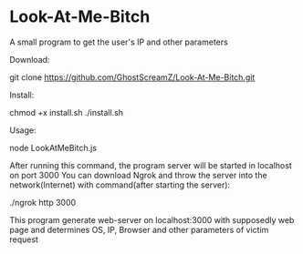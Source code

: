 # Look-At-Me-Bitch
A small program to get the user's IP and other parameters

Download:

git clone https://github.com/GhostScreamZ/Look-At-Me-Bitch.git

Install:

chmod +x install.sh
./install.sh

Usage:

node LookAtMeBitch.js

After running this command, the program server will be started in localhost on port 3000
You can download Ngrok and throw the server into the network(Internet) with command(after starting the server):

./ngrok http 3000

This program generate web-server on localhost:3000 with supposedly web page and determines OS, IP, Browser and other parameters of victim request
